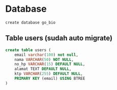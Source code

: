 <!-- create title -->

# Database

```
create database go_bio
```

<!-- create scope code -->
<!-- create commentar -->

## Table users (sudah auto migrate)

```sql
create table users (
    email varchar(100) not null,
    nama VARCHAR(50) NOT NULL,
    no_hp VARCHAR(15) DEFAULT NULL,
    alamat TEXT DEFAULT NULL,
    ktp VARCHAR(255) DEFAULT NULL,
    PRIMARY KEY (email) USING BTREE
)
```
